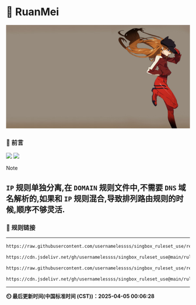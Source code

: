 
# 🧸 RuanMei
![](https://raw.githubusercontent.com/usernamelessss/picture-bed/main/images/202504042256831.jpg)
### 📣 前言
![](https://shields.io/badge/-移除重复规则-ff69b4) ![](https://shields.io/badge/-IP&nbsp;规则单独存放不与&nbsp;DOMAIN&nbsp;等混合-green)
> [!NOTE]
**`IP` 规则单独分离,在 `DOMAIN` 规则文件中,不需要 `DNS` 域名解析的,如果和 `IP` 规则混合,导致排列路由规则的时候,顺序不够灵活.**
---

###  🔗 规则链接
---

```url
https://raw.githubusercontent.com/usernamelessss/singbox_ruleset_use/refs/heads/main/rule/RuanMei/RuanMei_No_IP.json
```

```url
https://cdn.jsdelivr.net/gh/usernamelessss/singbox_ruleset_use@main/rule/RuanMei/RuanMei_No_IP.json
```

```url
https://raw.githubusercontent.com/usernamelessss/singbox_ruleset_use/refs/heads/main/rule/RuanMei/RuanMei_No_IP.srs
```

```url
https://cdn.jsdelivr.net/gh/usernamelessss/singbox_ruleset_use@main/rule/RuanMei/RuanMei_No_IP.srs
```

---
**⏲️ 最后更新时间(中国标准时间 (CST))：2025-04-05 00:06:28**